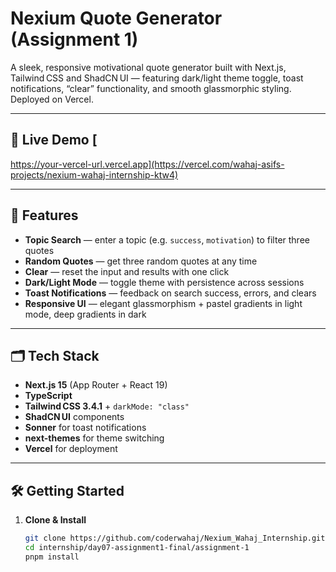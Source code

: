 # Nexium Quote Generator (Assignment 1)

A sleek, responsive motivational quote generator built with Next.js, Tailwind CSS and ShadCN UI — featuring dark/light theme toggle, toast notifications, “clear” functionality, and smooth glassmorphic styling. Deployed on Vercel.

---

## 🚀 Live Demo  [
https://your-vercel-url.vercel.app](https://vercel.com/wahaj-asifs-projects/nexium-wahaj-internship-ktw4)

---

## 📖 Features  

- **Topic Search** — enter a topic (e.g. `success`, `motivation`) to filter three quotes  
- **Random Quotes** — get three random quotes at any time  
- **Clear** — reset the input and results with one click  
- **Dark/Light Mode** — toggle theme with persistence across sessions  
- **Toast Notifications** — feedback on search success, errors, and clears  
- **Responsive UI** — elegant glassmorphism + pastel gradients in light mode, deep gradients in dark  

---

## 🗂️ Tech Stack  

- **Next.js 15** (App Router + React 19)  
- **TypeScript**  
- **Tailwind CSS 3.4.1** + `darkMode: "class"`  
- **ShadCN UI** components  
- **Sonner** for toast notifications  
- **next-themes** for theme switching  
- **Vercel** for deployment  

---

## 🛠️ Getting Started  

1. **Clone & Install**  
   ```bash
   git clone https://github.com/coderwahaj/Nexium_Wahaj_Internship.git
   cd internship/day07-assignment1-final/assignment-1
   pnpm install
